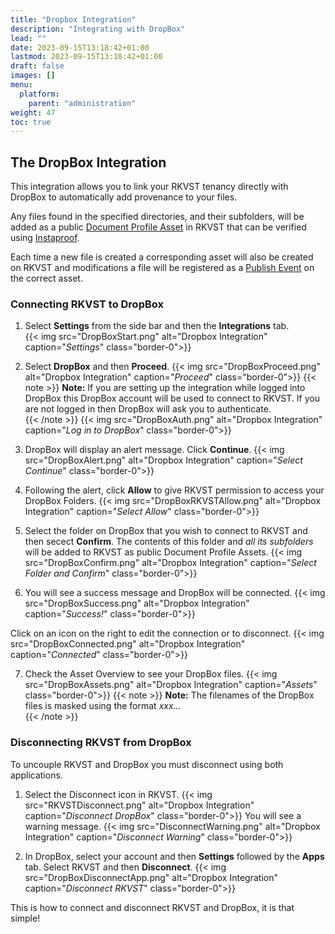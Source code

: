 ```yaml
---
title: "Dropbox Integration"
description: "Integrating with DropBox"
lead: ""
date: 2023-09-15T13:18:42+01:00
lastmod: 2023-09-15T13:18:42+01:00
draft: false
images: []
menu: 
  platform:
    parent: "administration"
weight: 47
toc: true
---
```


## The DropBox Integration
This integration allows you to link your RKVST tenancy directly with DropBox to automatically add provenance to your files. 

Any files found in the specified directories, and their subfolders, will be added as a public [Document Profile Asset](/developers/developer-patterns/document-profile/) in RKVST that can be verified using [Instaproof](/platform/overview/instaproof/).

Each time a new file is created a corresponding asset will also be created on RKVST and modifications a file will be registered as a [Publish Event](/developers/developer-patterns/document-profile/#publish-event) on the correct asset. 

### Connecting RKVST to DropBox

1. Select **Settings** from the side bar and then the **Integrations** tab.  
{{< img src="DropBoxStart.png" alt="Dropbox Integration" caption="<em>Settings</em>" class="border-0">}}

2. Select **DropBox** and then **Proceed**.
{{< img src="DropBoxProceed.png" alt="Dropbox Integration" caption="<em>Proceed</em>" class="border-0">}}
{{< note >}}
**Note:** If you are setting up the integration while logged into DropBox this DropBox account will be used to connect to RKVST. If you are not logged in then DropBox will ask you to authenticate.  
{{< /note >}}
{{< img src="DropBoxAuth.png" alt="Dropbox Integration" caption="<em>Log in to DropBox</em>" class="border-0">}}

3. DropBox will display an alert message. Click **Continue**.
{{< img src="DropBoxAlert.png" alt="Dropbox Integration" caption="<em>Select Continue</em>" class="border-0">}}

4. Following the alert, click **Allow** to give RKVST permission to access your DropBox Folders.
{{< img src="DropBoxRKVSTAllow.png" alt="Dropbox Integration" caption="<em>Select Allow</em>" class="border-0">}}

5. Select the folder on DropBox that you wish to connect to RKVST and then secect **Confirm**. The contents of this folder and *all its subfolders* will be added to RKVST as public Document Profile Assets.
{{< img src="DropBoxConfirm.png" alt="Dropbox Integration" caption="<em>Select Folder and Confirm</em>" class="border-0">}}

6. You will see a success message and DropBox will be connected.
{{< img src="DropBoxSuccess.png" alt="Dropbox Integration" caption="<em>Success!</em>" class="border-0">}}

Click on an icon on the right to edit the connection or to disconnect.
{{< img src="DropBoxConnected.png" alt="Dropbox Integration" caption="<em>Connected</em>" class="border-0">}}

7. Check the Asset Overview to see your DropBox files.
{{< img src="DropBoxAssets.png" alt="Dropbox Integration" caption="<em>Assets</em>" class="border-0">}}
{{< note >}}
**Note:** The filenames of the DropBox files is masked using the format <em>xxx...</em>  
{{< /note >}}

### Disconnecting RKVST from DropBox
To uncouple RKVST and DropBox you must disconnect using both applications.
1. Select the Disconnect icon in RKVST.
{{< img src="RKVSTDisconnect.png" alt="Dropbox Integration" caption="<em>Disconnect DropBox</em>" class="border-0">}}
You will see a warning message.
{{< img src="DisconnectWarning.png" alt="Dropbox Integration" caption="<em>Disconnect Warning</em>" class="border-0">}}

2. In DropBox, select your account and then **Settings** followed by the **Apps** tab. Select RKVST and then **Disconnect**. 
{{< img src="DropBoxDisconnectApp.png" alt="Dropbox Integration" caption="<em>Disconnect RKVST</em>" class="border-0">}}

This is how to connect and disconnect RKVST and DropBox, it is that simple!
